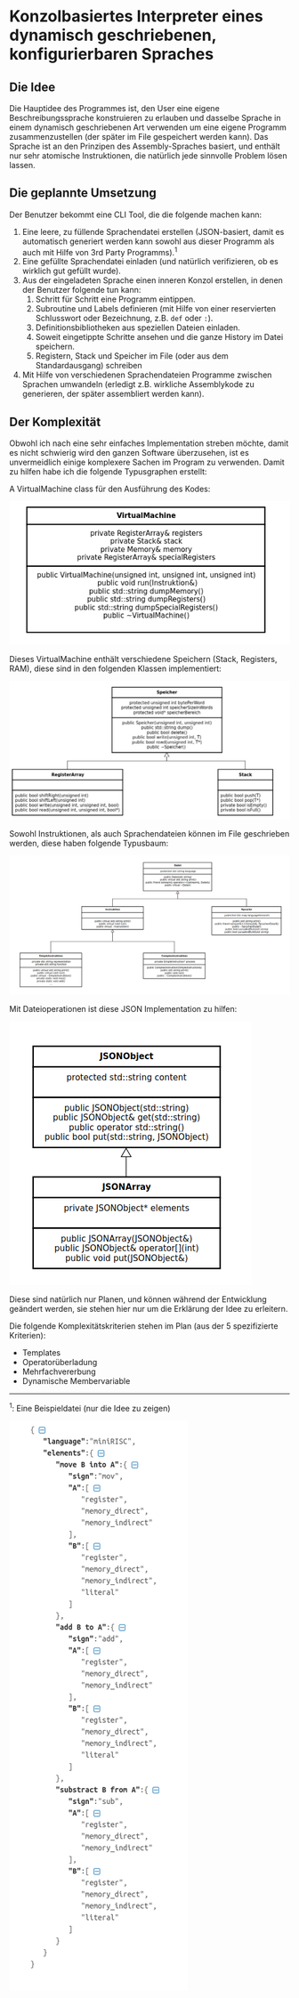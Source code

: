 # Konzolbasiertes Interpreter eines dynamisch geschriebenen, konfigurierbaren Spraches

## Die Idee

Die Hauptidee des Programmes ist, den User eine eigene Beschreibungssprache konstruieren zu erlauben und dasselbe Sprache in einem dynamisch geschriebenen Art verwenden um eine eigene Programm zusammenzustellen (der später im File gespeichert werden kann). 
Das Sprache ist an den Prinzipen des Assembly-Spraches basiert, und enthält nur sehr atomische Instruktionen, die natürlich jede sinnvolle Problem lösen lassen.

## Die geplannte Umsetzung

Der Benutzer bekommt eine CLI Tool, die die folgende machen kann:

1. Eine leere, zu füllende Sprachendatei erstellen (JSON-basiert, damit es automatisch generiert werden kann sowohl aus dieser Programm als auch mit Hilfe von 3rd Party Programms).<sup>1</sup>
2. Eine gefüllte Sprachendatei einladen (und natürlich verifizieren, ob es wirklich gut gefüllt wurde).
3. Aus der eingeladeten Sprache einen inneren Konzol erstellen, in denen der Benutzer folgende tun kann:
    1. Schritt für Schritt eine Programm eintippen.
    2. Subroutine und Labels definieren (mit Hilfe von einer reservierten Schlusswort oder Bezeichnung, z.B. `def` oder `:`).
    3. Definitionsbibliotheken aus speziellen Dateien einladen.
    4. Soweit eingetippte Schritte ansehen und die ganze History im Datei speichern.
    5. Registern, Stack und Speicher im File (oder aus dem Standardausgang) schreiben
4. Mit Hilfe von verschiedenen Sprachendateien Programme zwischen Sprachen umwandeln (erledigt z.B. wirkliche Assemblykode zu generieren, der später assembliert werden kann).

## Der Komplexität

Obwohl ich nach eine sehr einfaches Implementation streben möchte, damit es nicht schwierig wird den ganzen Software überzusehen, ist es unvermeidlich einige komplexere Sachen im Program zu verwenden. Damit zu hilfen habe ich die folgende Typusgraphen erstellt: 

A VirtualMachine class für den Ausführung des Kodes: 

![VirtualMachine](assets/typus_vm.png)

Dieses VirtualMachine enthält verschiedene Speichern (Stack, Registers, RAM), diese sind in den folgenden Klassen implementiert:

![Speicher und geerbte Klassen](assets/typus_speicher.png)

Sowohl Instruktionen, als auch Sprachendateien können im File geschrieben werden, diese haben folgende Typusbaum:

![Dateientypen](assets/typus_dateien.png)

Mit Dateioperationen ist diese JSON Implementation zu hilfen:

![JSON Hilfsklasse](assets/typus_json.png)

Diese sind natürlich nur Planen, und können während der Entwicklung geändert werden, sie stehen hier nur um die Erklärung der Idee zu erleitern.

Die folgende Komplexitätskriterien stehen im Plan (aus der 5 spezifizierte Kriterien):
* Templates
* Operatorüberladung
* Mehrfachvererbung
* Dynamische Membervariable

---
<sup>1</sup>: Eine Beispieldatei (nur die Idee zu zeigen)

![JSON example](assets/example_json.png)
